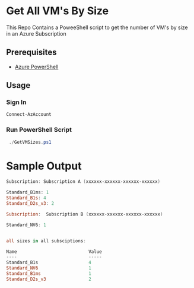 # Get All VM's By Size

This Repo Contains a PoweeShell script to get the number of VM's by size in an Azure Subscription

## Prerequisites

- [Azure PowerShell](https://docs.microsoft.com/en-us/powershell/azure/install-az-ps)

## Usage

### Sign In

```powershell
Connect-AzAccount
```

### Run PowerShell Script

```powershell
 ./GetVMSizes.ps1
```

# Sample Output

```Powershell
Subscription: Subscription A (xxxxxx-xxxxxx-xxxxxx-xxxxxx)

Standard_B1ms: 1
Standard_B1s: 4
Standard_D2s_v3: 2

Subscription:  Subscription B (xxxxxx-xxxxxx-xxxxxx-xxxxxx)

Standard_NV6: 1


all sizes in all subsciptions:

Name                           Value
----                           -----
Standard_B1s                   4
Standard_NV6                   1
Standard_B1ms                  1
Standard_D2s_v3                2

```
